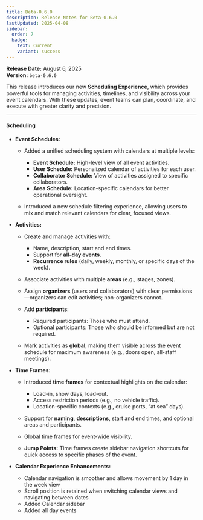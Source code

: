 ```yaml
---
title: Beta-0.6.0
description: Release Notes for Beta-0.6.0
lastUpdated: 2025-04-08
sidebar:
  order: 7
  badge:
    text: Current
    variant: success
---
```


**Release Date:** August 6, 2025  
**Version:** `beta-0.6.0`

This release introduces our new **Scheduling Experience**, which provides powerful tools for managing activities, timelines, and visibility across your event calendars. With these updates, event teams can plan, coordinate, and execute with greater clarity and precision.

---

#### **Scheduling**

- **Event Schedules:**

  - Added a unified scheduling system with calendars at multiple levels:

    - **Event Schedule:** High-level view of all event activities.
    - **User Schedule:** Personalized calendar of activities for each user.
    - **Collaborator Schedule:** View of activities assigned to specific collaborators.
    - **Area Schedule:** Location-specific calendars for better operational oversight.

  - Introduced a new schedule filtering experience, allowing users to mix and match relevant calendars for clear, focused views.

- **Activities:**

  - Create and manage activities with:

    - Name, description, start and end times.
    - Support for **all-day events**.
    - **Recurrence rules** (daily, weekly, monthly, or specific days of the week).

  - Associate activities with multiple **areas** (e.g., stages, zones).
  - Assign **organizers** (users and collaborators) with clear permissions—organizers can edit activities; non-organizers cannot.
  - Add **participants**:

    - Required participants: Those who must attend.
    - Optional participants: Those who should be informed but are not required.

  - Mark activities as **global**, making them visible across the event schedule for maximum awareness (e.g., doors open, all-staff meetings).

- **Time Frames:**

  - Introduced **time frames** for contextual highlights on the calendar:

    - Load-in, show days, load-out.
    - Access restriction periods (e.g., no vehicle traffic).
    - Location-specific contexts (e.g., cruise ports, “at sea” days).

  - Support for **naming**, **descriptions**, start and end times, and optional areas and participants.
  - Global time frames for event-wide visibility.
  - **Jump Points:** Time frames create sidebar navigation shortcuts for quick access to specific phases of the event.

- **Calendar Experience Enhancements:**

  - Calendar navigation is smoother and allows movement by 1 day in the week view
  - Scroll position is retained when switching calendar views and navigating between dates
  - Added Calendar sidebar
  - Added all day events
